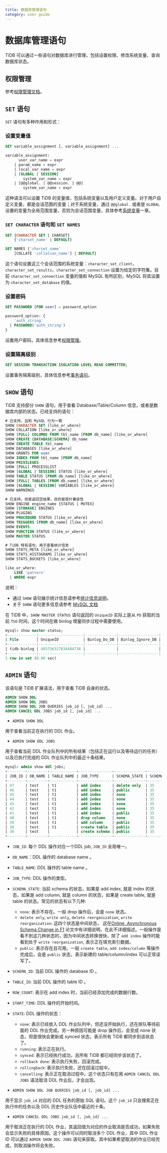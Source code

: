 ```yaml
---
title: 数据库管理语句
category: user guide
---
```


# 数据库管理语句

TiDB 可以通过一些语句对数据库进行管理，包括设置权限、修改系统变量、查询数据库状态。

## 权限管理

参考[权限管理文档](../sql/privilege.md)。

## `SET` 语句

`SET` 语句有多种作用和形式：

### 设置变量值

```sql
SET variable_assignment [, variable_assignment] ...

variable_assignment:
      user_var_name = expr
    | param_name = expr
    | local_var_name = expr
    | [GLOBAL | SESSION]
        system_var_name = expr
    | [@@global. | @@session. | @@]
        system_var_name = expr
```

这种语法可以设置 TiDB 的变量值，包括系统变量以及用户定义变量。对于用户自定义变量，都是会话范围的变量；对于系统变量，通过 `@@global.` 或者是 `GLOBAL` 设置的变量为全局范围变量，否则为会话范围变量，具体参考[系统变量](../sql/variable.md)一章。

### `SET CHARACTER` 语句和 `SET NAMES`

```sql
SET {CHARACTER SET | CHARSET}
    {'charset_name' | DEFAULT}

SET NAMES {'charset_name'
    [COLLATE 'collation_name'] | DEFAULT}
```

这个语句设置这三个会话范围的系统变量：`character_set_client`，`character_set_results`，`character_set_connection` 设置为给定的字符集。目前 `character_set_connection` 变量的值和 MySQL 有所区别，MySQL 将其设置为 `character_set_database` 的值。

### 设置密码

```sql
SET PASSWORD [FOR user] = password_option

password_option: {
    'auth_string'
  | PASSWORD('auth_string')
}
```

设置用户密码，具体信息参考[权限管理](../sql/privilege.md)。

### 设置隔离级别

```sql
SET SESSION TRANSACTION ISOLATION LEVEL READ COMMITTED;
```

设置事务隔离级别，具体信息参考[事务语句](../sql/transaction.md#事务隔离级别)。

## `SHOW` 语句

TiDB 支持部分 `SHOW` 语句，用于查看 Database/Table/Column 信息，或者是数据库内部的状态。已经支持的语句：

```sql
# 已支持，且和 MySQL 行为一致
SHOW CHARACTER SET [like_or_where]
SHOW COLLATION [like_or_where]
SHOW [FULL] COLUMNS FROM tbl_name [FROM db_name] [like_or_where]
SHOW CREATE {DATABASE|SCHEMA} db_name
SHOW CREATE TABLE tbl_name
SHOW DATABASES [like_or_where]
SHOW GRANTS FOR user
SHOW INDEX FROM tbl_name [FROM db_name]
SHOW PRIVILEGES
SHOW [FULL] PROCESSLIST
SHOW [GLOBAL | SESSION] STATUS [like_or_where]
SHOW TABLE STATUS [FROM db_name] [like_or_where]
SHOW [FULL] TABLES [FROM db_name] [like_or_where]
SHOW [GLOBAL | SESSION] VARIABLES [like_or_where]
SHOW WARNINGS

# 已支持，但是返回空结果，目的是提升兼容性
SHOW ENGINE engine_name {STATUS | MUTEX}
SHOW [STORAGE] ENGINES
SHOW PLUGINS
SHOW PROCEDURE STATUS [like_or_where]
SHOW TRIGGERS [FROM db_name] [like_or_where]
SHOW EVENTS
SHOW FUNCTION STATUS [like_or_where]
SHOW MASTER STATUS

# TiDB 特有语句，用于查看统计信息
SHOW STATS_META [like_or_where]
SHOW STATS_HISTOGRAMS [like_or_where]
SHOW STATS_BUCKETS [like_or_where]

like_or_where:
    LIKE 'pattern'
  | WHERE expr
```

说明：

* 通过 `SHOW` 语句展示统计信息请参考[统计信息说明](https://github.com/pingcap/docs-cn/blob/master/sql/statistics.md#统计信息的查看)。
* 关于 `SHOW` 语句更多信息请参考 [MySQL 文档](https://dev.mysql.com/doc/refman/5.7/en/show.html)

在 TiDB 中，`SHOW MASTER STATUS` 语句返回的 `UniqueID` 实际上是从 `PD` 获取的当前 `TSO` 时间，这个时间在做 binlog 增量同步过程中需要使用。

```sql
mysql> show master status;
+-------------|--------------------|--------------|------------------|-------------------+
| File        | UniqueID           | Binlog_Do_DB | Binlog_Ignore_DB | Executed_Gtid_Set |
+-------------|--------------------|--------------|------------------|-------------------+
| tidb-binlog | 403756327834484736 |              |                  |                   |
+-------------|--------------------|--------------|------------------|-------------------+
1 row in set (0.00 sec)
```

## `ADMIN` 语句

该语句是 TiDB 扩展语法，用于查看 TiDB 自身的状态。

```sql
ADMIN SHOW DDL
ADMIN SHOW DDL JOBS
ADMIN SHOW DDL JOB QUERIES job_id [, job_id] ...
ADMIN CANCEL DDL JOBS job_id [, job_id] ...
```

* `ADMIN SHOW DDL`

用于查看当前正在执行的 DDL 作业。

* `ADMIN SHOW DDL JOBS`

用于查看当前 DDL 作业队列中的所有结果（包括正在运行以及等待运行的任务）以及已执行完成的 DDL 作业队列中的最近十条结果。

  ```sql
  mysql> admin show ddl jobs;
  +--------+---------+------------+---------------+--------------+-----------+----------+-----------+-----------------------------------+---------------+
  | JOB_ID | DB_NAME | TABLE_NAME | JOB_TYPE      | SCHEMA_STATE | SCHEMA_ID | TABLE_ID | ROW_COUNT | START_TIME                        | STATE         |
  +--------+---------+------------+---------------+--------------+-----------+----------+-----------+-----------------------------------+---------------+
  | 47     | test    | t1         | add index     | delete only  | 35        | 37       | 0         | 2019-01-02 13:34:31.397 +0800 CST | running       |
  | 46     | test    | t1         | add index     | public       | 35        | 37       | 2         | 2019-01-02 13:33:50.989 +0800 CST | synced        |
  | 45     | test    | t1         | add index     | none         | 35        | 37       | 0         | 2019-01-02 13:23:28.814 +0800 CST | rollback done |
  | 44     | test    | t1         | add index     | none         | 35        | 37       | 0         | 2019-01-02 13:22:18.655 +0800 CST | rollback done |
  | 43     | test    | t1         | add index     | none         | 35        | 37       | 0         | 2019-01-02 13:20:20.917 +0800 CST | rollback done |
  | 42     | test    | t1         | add index     | none         | 35        | 37       | 0         | 2019-01-02 13:19:19.756 +0800 CST | rollback done |
  | 41     | test    | t1         | add index     | public       | 35        | 37       | 0         | 2019-01-02 13:16:41.477 +0800 CST | synced        |
  | 40     | test    | t1         | drop column   | none         | 35        | 37       | 0         | 2019-01-02 13:16:15.325 +0800 CST | synced        |
  | 39     | test    | t1         | add column    | public       | 35        | 37       | 0         | 2019-01-02 13:15:45.605 +0800 CST | synced        |
  | 38     | test    | t1         | create table  | public       | 35        | 37       | 0         | 2019-01-02 13:15:31.373 +0800 CST | synced        |
  | 36     | test    |            | create schema | public       | 35        | 0        | 0         | 2019-01-02 13:15:24.269 +0800 CST | synced        |
  +--------+---------+------------+---------------+--------------+-----------+----------+-----------+-----------------------------------+---------------+
  ```
  * `JOB_ID`: 每个 DDL 操作对应一个DDL job, `JOB_ID` 全局唯一。
  * `DB_NAME`：DDL 操作的 database name 。
  * `TABLE_NAME`: DDL 操作的 table name 。
  * `JOB_TYPE`: DDL 操作的类型。
  * `SCHEMA_STATE`: 当前 schema 的状态，如果是 add index, 就是 index 的状态，如果是 add column, 就是 column 的状态，如果是 create table, 就是 table 的状态。常见的状态有以下几种:
    * `none`: 表示不存在。一般 drop 操作后，会是 `none` 状态。
    * `delete only`, `write only`, `delete reorganization`, `write reorganization`: 这四个状态是中间状态， 这在[Online, Asynchronous Schema Change in F1](http://static.googleusercontent.com/media/research.google.com/zh-CN//pubs/archive/41376.pdf) 论文中有详细说明，在此不详细描述。一般操作是看不到这几种状态的，因为中间状态转换很快，除了 `add index` 操作时能看到处于 `write reorganization`, 表示正在填充索引数据。 
    * `public`: 表示存在且可用。一般 `create table`, `add index/column` 等操作完成后，会是 `public` 状态，表示新建的 table/column/index 可以正常读写了。
  * `SCHEMA_ID`: 当前 DDL 操作的 database ID 。
  * `TABLE_ID`: 当前 DDL 操作的 table ID 。
  * `ROW_COUNT`: 表示在 add index 时，当前已经添加完成的数据行数。
  * `START_TIME`:  DDL 操作的开始时间。
  * `STATE`: DDL 操作的状态：
    * `none`: 表示已经放入 DDL 作业队列中，但还没开始执行，还在排队等待前面的 DDL 作业完成。另一种原因可能是 drop 操作后，会变成 none 状态，但是很快会更新成 synced 状态，表示所有 TiDB 都同步到该状态了。
    * `running`: 表示正在执行。
    * `synced`: 表示已经执行成功，且所有 TiDB 都已经同步该状态了。
    * `rollback done`: 表示执行失败，回滚完成。
    * `rollingback`: 表示执行失败，还在回滚过程中。
    * `cancelling`: 表示正在取消过程中。这个状态只有在用 `ADMIN CANCEL DDL JOBS` 语法取消 DDL 作业后，才会出现。

* `ADMIN SHOW DDL JOB QUERIES job_id [, job_id] ...`

用于显示 `job_id` 对应的 DDL 任务的原始 SQL 语句。这个 `job_id` 只会搜索正在执行中的任务以及 DDL 历史作业队伍中最近的十条。

* `ADMIN CANCEL DDL JOBS job_id [, job_id] ...`

用于取消正在执行的 DDL 作业，其返回值为对应的作业取消是否成功，如果失败会显示失败的具体原因。这个操作可以同时取消多个 DDL 作业，其中 DDL 作业 ID 可以通过 `ADMIN SHOW DDL JOBS` 语句来获取。其中如果希望取消的作业已经完成，则取消操作将会失败。
